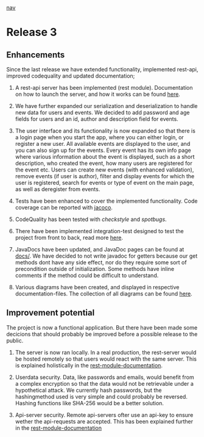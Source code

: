 [nav](../nav.md)

# Release 3

## Enhancements

Since the last release we have extended functionality, implemented rest-api, improved codequality and updated documentation;

 1. A rest-api server has been implemented (rest module). Documentation on how to launch the server, and how it works can be found [here](../../eventplanner/rest/README.md). 

 2. We have further expanded our serialization and deserialization to handle new data for users and events. We decided to add password and age fields for users and an id, author and description field for events. 

 3. The user interface and its functionality is now expanded so that there is a login page when you start the app, where you can either login, or register a new user. All available events are displayed to the user, and you can also sign up for the events. Every event has its own info page where various information about the event is displayed, such as a short description, who created the event, how many users are registered for the event etc. Users can create new events (with enhanced validation), remove events (if user is author), filter and display events for which the user is registered, search for events or type of event on the main page, as well as deregister from events. 

 4. Tests have been enhanced to cover the implemented functionality. Code coverage can be reported with [jacoco](../../readme.md).

 5. CodeQuality has been tested with *checkstyle* and *spotbugs*.

 6. There have been implemented integration-test designed to test the project from front to back, read more [here](../../eventplanner/integrationtests/README.md).

 7. JavaDocs have been updated, and JavaDoc pages can be found at [docs/](../../../docs/). We have decided to not write javadoc for getters because our get methods dont have any side effect, nor do they require some sort of precondition outside of initialization. Some methods have inline comments if the method could be difficult to understand.

 8. Various diagrams have been created, and displayed in respective documentation-files. The collection of all diagrams can be found [here](../diagrams/).

 ## Improvement potential

 The project is now a functional application. But there have been made some decicions that should probably be improved before a possible release to the public.

 1. The server is now ran locally. In a real production, the rest-server would be hosted remotely so that users would react with the same server. This is explained holistically in the [rest-module-documentation](../../eventplanner/rest/README.md).

 2. Userdata security. Data, like passwords and emails, would benefit from a complex encryption so that the data would not be retrievable under a hypothetical attack. We currently hash passwords, but the hashingmethod used is very simple and could probably be reversed. Hashing functions like SHA-256 would be a better solution.

 3. Api-server security. Remote api-servers ofter use an api-key to ensure wether the api-requests are accepted. This has been explained further in the [rest-module-documentation](../../eventplanner/rest/README.md)